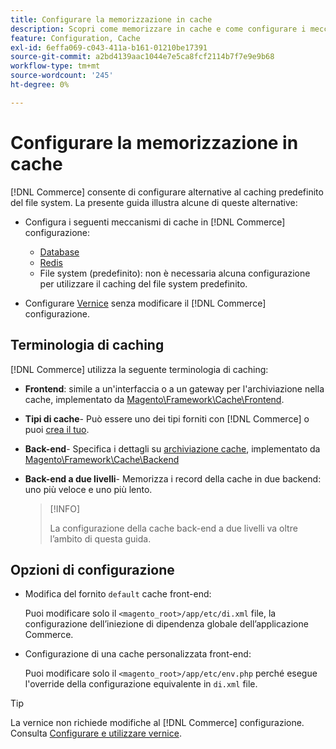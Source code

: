 ```yaml
---
title: Configurare la memorizzazione in cache
description: Scopri come memorizzare in cache e come configurare i meccanismi di cache per l’applicazione Adobe Commerce e Magento Open Source.
feature: Configuration, Cache
exl-id: 6effa069-c043-411a-b161-01210be17391
source-git-commit: a2bd4139aac1044e7e5ca8fcf2114b7f7e9e9b68
workflow-type: tm+mt
source-wordcount: '245'
ht-degree: 0%

---
```


# Configurare la memorizzazione in cache

[!DNL Commerce] consente di configurare alternative al caching predefinito del file system. La presente guida illustra alcune di queste alternative:

- Configura i seguenti meccanismi di cache in [!DNL Commerce] configurazione:

   - [Database](https://developer.adobe.com/commerce/php/development/cache/partial/database-caching/)
   - [Redis](config-redis.md)
   - File system (predefinito): non è necessaria alcuna configurazione per utilizzare il caching del file system predefinito.

- Configurare [Vernice](config-varnish.md) senza modificare il [!DNL Commerce] configurazione.

## Terminologia di caching

[!DNL Commerce] utilizza la seguente terminologia di caching:

- **Frontend**: simile a un&#39;interfaccia o a un gateway per l&#39;archiviazione nella cache, implementato da [Magento\Framework\Cache\Frontend](https://github.com/magento/magento2/tree/2.4/lib/internal/Magento/Framework/Cache/Frontend).
- **Tipi di cache**- Può essere uno dei tipi forniti con [!DNL Commerce] o puoi [crea il tuo](https://developer.adobe.com/commerce/php/development/cache/partial/cache-type/).
- **Back-end**- Specifica i dettagli su [archiviazione cache](https://framework.zend.com/manual/1.12/en/zend.cache.backends.html), implementato da [Magento\Framework\Cache\Backend](https://github.com/magento/magento2/tree/2.4/lib/internal/Magento/Framework/Cache/Backend)
- **Back-end a due livelli**- Memorizza i record della cache in due backend: uno più veloce e uno più lento.

  >[!INFO]
  >
  >La configurazione della cache back-end a due livelli va oltre l’ambito di questa guida.

## Opzioni di configurazione

- Modifica del fornito `default` cache front-end:

  Puoi modificare solo il `<magento_root>/app/etc/di.xml` file, la configurazione dell’iniezione di dipendenza globale dell’applicazione Commerce.

- Configurazione di una cache personalizzata front-end:

  Puoi modificare solo il `<magento_root>/app/etc/env.php` perché esegue l&#39;override della configurazione equivalente in `di.xml` file.

>[!TIP]
>
>La vernice non richiede modifiche al [!DNL Commerce] configurazione. Consulta [Configurare e utilizzare vernice](config-varnish.md).
